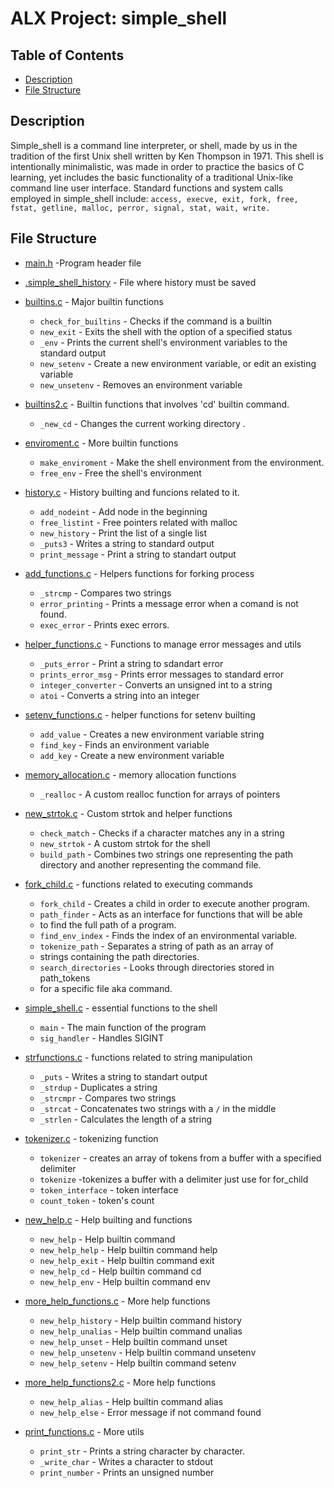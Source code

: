 # ALX Project: simple_shell
## Table of Contents
* [Description](#description)
* [File Structure](#file-structure)

## Description
Simple_shell is a command line interpreter, or shell, made by us in the tradition of the first Unix shell written by Ken Thompson in 1971. This shell is
intentionally minimalistic, was made in order to practice the basics of C learning, yet includes the basic functionality of a traditional Unix-like command line user interface.
Standard functions and system calls employed in simple_shell include:
	 `access, execve, exit, fork, free, fstat, getline, malloc, perror, signal, stat, wait, write.`

## File Structure
* [main.h](main.h) -Program header file

* [.simple_shell_history](.simple_shell_history) - File where history must be saved

* [builtins.c](builtins.c) - Major builtin functions
	* `check_for_builtins` - Checks if the command is a builtin
	* `new_exit` - Exits the shell with the option of a specified status
	* `_env` - Prints the current shell's environment variables to the standard output
	* `new_setenv` -  Create a new environment variable, or edit an existing variable
	* `new_unsetenv` - Removes an environment variable

* [builtins2.c](builtins2.c) - Builtin functions that involves 'cd' builtin command.
	* `_new_cd` - Changes the current working directory .

* [enviroment.c](enviroment.c) - More builtin functions
	* `make_enviroment` - Make the shell environment from the environment.
	* `free_env` - Free the shell's environment

* [history.c](history.c) - History builting and funcions related to it.
	* `add_nodeint` - Add node in the beginning
	* `free_listint` - Free pointers related with malloc
	* `new_history` - Print the list of a single list
	* `_puts3` - Writes a string to standard output
	* `print_message` - Print a string to standart output

* [add_functions.c](add_functions.c) - Helpers functions for forking process
	* `_strcmp` - Compares two strings
	* `error_printing` - Prints a message error when a comand is not found.
	* `exec_error` - Prints exec errors.

* [helper_functions.c](helper_functions.c) - Functions to manage error messages     	and utils
	* `_puts_error` - Print a string to sdandart error
	* `prints_error_msg` - Prints error messages to standard error
	* `integer_converter` - Converts an unsigned int to a string
	* `atoi` - Converts a string into an integer

* [setenv_functions.c](setenv_functions.c) - helper functions for setenv builting
	* `add_value` - Creates a new environment variable string
	* `find_key` - Finds an environment variable
	* `add_key` - Create a new environment variable

* [memory_allocation.c](memory_allocation.c) - memory allocation functions
	* `_realloc` - A custom realloc function for arrays of pointers

* [new_strtok.c](new_strtok.c) - Custom strtok and helper functions
	* `check_match` - Checks if a character matches any in a string
	* `new_strtok` - A custom strtok for the shell
	* `build_path` - Combines two strings one representing the path directory and another representing the command file.

* [fork_child.c](fork_child.c) - functions related to executing commands
	* `fork_child` - Creates a child in  order to execute another program.
	* `path_finder` - Acts as an interface for functions that will be able
	*  to find the full path of a program.
	* `find_env_index` - Finds the index of an environmental variable.
	* `tokenize_path` - Separates a string of path as an array of
	*  strings containing the path directories.
	* `search_directories` - Looks through directories stored in path_tokens
	*  for a specific file aka command.

* [simple_shell.c](simple_shell.c) - essential functions to the shell
	* `main` - The main function of the program
	* `sig_handler` - Handles SIGINT

* [strfunctions.c](strfunctions.c) - functions related to string manipulation
	* `_puts` - Writes a string to standart output
	* `_strdup` - Duplicates a string
	* `_strcmpr` - Compares two strings
	* `_strcat` - Concatenates two strings with a `/` in the middle
	* `_strlen` - Calculates the length of a string

* [tokenizer.c](tokenizer.c) - tokenizing function
	* `tokenizer` - creates an array of tokens from a buffer with a specified delimiter
	* `tokenize` -tokenizes a buffer with a delimiter just use for for_child
	* `token_interface` - token interface
	* `count_token` - token's count

* [new_help.c](new_help.c) - Help builting and functions
	* `new_help` - Help builtin command
	* `new_help_help` -  Help builtin command help
	* `new_help_exit` - Help builtin command exit
	* `new_help_cd` - Help builtin command cd
	* `new_help_env` -  Help builtin command env

* [more_help_functions.c](more_help_functions.c) - More help functions
	* `new_help_history` - Help builtin command history
	* `new_help_unalias` - Help builtin command unalias
	* `new_help_unset` - Help builtin command unset
	* `new_help_unsetenv` - Help builtin command unsetenv
	* `new_help_setenv` -  Help builtin command setenv

* [more_help_functions2.c](more_help_functions2.c) -  More help functions
	* `new_help_alias` - Help builtin command alias
	* `new_help_else` - Error message if not command found

* [print_functions.c](print_functions.c) -  More utils
	* `print_str` - Prints a string character by character.
	* `_write_char` - Writes a character to stdout
	* `print_number` - Prints an unsigned number

